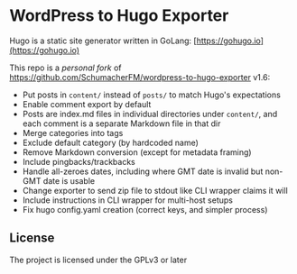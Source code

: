 # WordPress to Hugo Exporter

Hugo is a static site generator written in GoLang:
[https://gohugo.io](https://gohugo.io)

This repo is a *personal fork* of
https://github.com/SchumacherFM/wordpress-to-hugo-exporter v1.6:

- Put posts in `content/` instead of `posts/` to match Hugo's
  expectations
- Enable comment export by default
- Posts are index.md files in individual directories under `content/`,
  and each comment is a separate Markdown file in that dir
- Merge categories into tags
- Exclude default category (by hardcoded name)
- Remove Markdown conversion (except for metadata framing)
- Include pingbacks/trackbacks
- Handle all-zeroes dates, including where GMT date is invalid but
  non-GMT date is usable
- Change exporter to send zip file to stdout like CLI wrapper claims
  it will
- Include instructions in CLI wrapper for multi-host setups
- Fix hugo config.yaml creation (correct keys, and simpler process)

## License

The project is licensed under the GPLv3 or later

